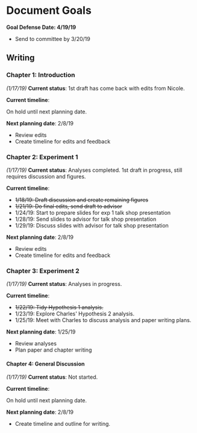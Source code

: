 # Document Goals

**Goal Defense Date: 4/19/19**

* Send to committee by 3/20/19

## Writing

### Chapter 1: Introduction

*(1/17/19)* **Current status**: 1st draft has come back with edits from Nicole. 

**Current timeline**:

On hold until next planning date.

**Next planning date**: 2/8/19

* Review edits
* Create timeline for edits and feedback

### Chapter 2: Experiment 1

*(1/17/19)* **Current status**: Analyses completed. 1st draft in progress, still requires discussion and figures.

**Current timeline**:

* ~~1/18/19: Draft discussion and create remaining figures~~
* ~~1/21/19: Do final edits, send draft to advisor~~
* 1/24/19: Start to prepare slides for exp 1 talk shop presentation
* 1/28/19: Send slides to advisor for talk shop presentation
* 1/29/19: Discuss slides with advisor for talk shop presentation

**Next planning date**: 2/8/19

* Review edits
* Create timeline for edits and feedback

### Chapter 3: Experiment 2

*(1/17/19)* **Current status**: Analyses in progress.

**Current timeline**:

* ~~1/22/19: Tidy Hypothesis 1 analysis.~~
* 1/23/19: Explore Charles' Hypothesis 2 analysis.
* 1/25/19: Meet with Charles to discuss analysis and paper writing plans.

**Next planning date**: 1/25/19

* Review analyses
* Plan paper and chapter writing

#### Chapter 4: General Discussion

*(1/17/19)* **Current status**: Not started.

**Current timeline**:

On hold until next planning date.

**Next planning date**: 2/8/19

* Create timeline and outline for writing.

